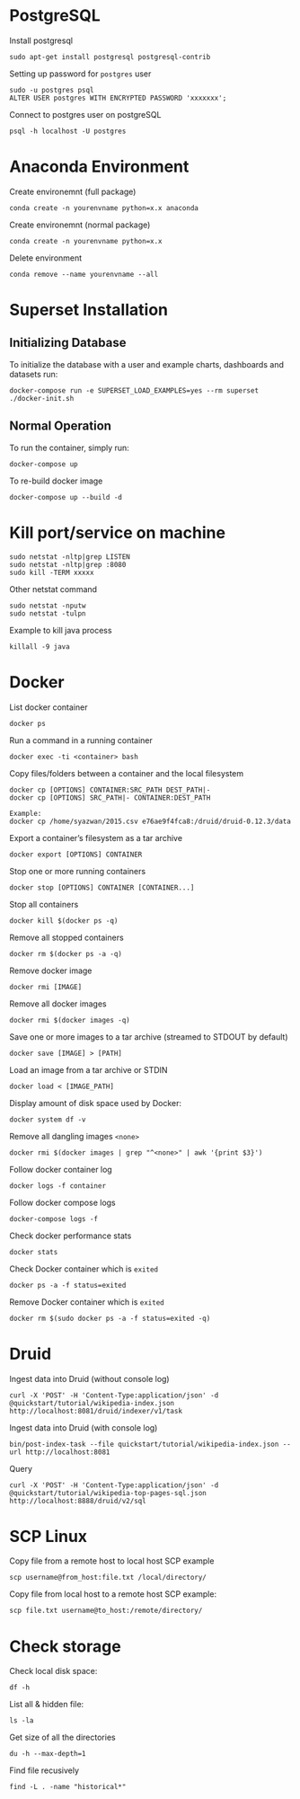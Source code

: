 # PostgreSQL
Install postgresql
```
sudo apt-get install postgresql postgresql-contrib
```

Setting up password for `postgres` user
```
sudo -u postgres psql
ALTER USER postgres WITH ENCRYPTED PASSWORD 'xxxxxxx';
```

Connect to postgres user on postgreSQL
```
psql -h localhost -U postgres
```

# Anaconda Environment
Create environemnt (full package)
```
conda create -n yourenvname python=x.x anaconda
```
Create environemnt (normal package)
```
conda create -n yourenvname python=x.x
```
Delete environment
```
conda remove --name yourenvname --all
```

# Superset Installation
## Initializing Database
To initialize the database with a user and example charts, dashboards and datasets run:
```
docker-compose run -e SUPERSET_LOAD_EXAMPLES=yes --rm superset ./docker-init.sh
```
## Normal Operation
To run the container, simply run:
```
docker-compose up
```
To re-build docker image
```
docker-compose up --build -d
```

# Kill port/service on machine
```
sudo netstat -nltp|grep LISTEN
sudo netstat -nltp|grep :8080
sudo kill -TERM xxxxx
```
Other netstat command
```
sudo netstat -nputw
sudo netstat -tulpn
```
Example to kill java process
```
killall -9 java
```

# Docker
List docker container
```
docker ps
```
Run a command in a running container
```
docker exec -ti <container> bash
```
Copy files/folders between a container and the local filesystem
```
docker cp [OPTIONS] CONTAINER:SRC_PATH DEST_PATH|-
docker cp [OPTIONS] SRC_PATH|- CONTAINER:DEST_PATH

Example:
docker cp /home/syazwan/2015.csv e76ae9f4fca8:/druid/druid-0.12.3/data
```
Export a container’s filesystem as a tar archive
```
docker export [OPTIONS] CONTAINER
```
Stop one or more running containers
```
docker stop [OPTIONS] CONTAINER [CONTAINER...]
```
Stop all containers
```
docker kill $(docker ps -q)
```
Remove all stopped containers
```
docker rm $(docker ps -a -q)
```
Remove docker image
```
docker rmi [IMAGE]
```
Remove all docker images
```
docker rmi $(docker images -q)
```
Save one or more images to a tar archive (streamed to STDOUT by default)
```
docker save [IMAGE] > [PATH]
```
Load an image from a tar archive or STDIN
```
docker load < [IMAGE_PATH]
```
Display amount of disk space used by Docker:
```
docker system df -v
```
Remove all dangling images `<none>`
```
docker rmi $(docker images | grep "^<none>" | awk '{print $3}')
```
Follow docker container log
```
docker logs -f container
```
Follow docker compose logs
```
docker-compose logs -f
```
Check docker performance stats
```
docker stats
```
Check Docker container which is `exited`
```
docker ps -a -f status=exited
```
Remove Docker container which is `exited`
```
docker rm $(sudo docker ps -a -f status=exited -q)
``` 

# Druid
Ingest data into Druid (without console log)
```
curl -X 'POST' -H 'Content-Type:application/json' -d @quickstart/tutorial/wikipedia-index.json http://localhost:8081/druid/indexer/v1/task
```
Ingest data into Druid (with console log)
```
bin/post-index-task --file quickstart/tutorial/wikipedia-index.json --url http://localhost:8081
```

Query
```
curl -X 'POST' -H 'Content-Type:application/json' -d @quickstart/tutorial/wikipedia-top-pages-sql.json http://localhost:8888/druid/v2/sql
```

# SCP Linux
Copy file from a remote host to local host SCP example
```
scp username@from_host:file.txt /local/directory/
```
Copy file from local host to a remote host SCP example:
```
scp file.txt username@to_host:/remote/directory/
```

# Check storage
Check local disk space:
```
df -h
```
List all & hidden file:
```
ls -la
```
Get size of all the directories
```
du -h --max-depth=1
```
Find file recusively
```
find -L . -name "historical*"
```
